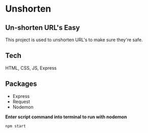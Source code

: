 # Unshorten
## Un-shorten URL's Easy

This project is used to unshorten URL's to make sure they're safe.

## Tech

HTML, CSS, JS, Express

## Packages
- Express
- Request
- Nodemon

**Enter script command into terminal to run with nodemon**
```sh
npm start
```


